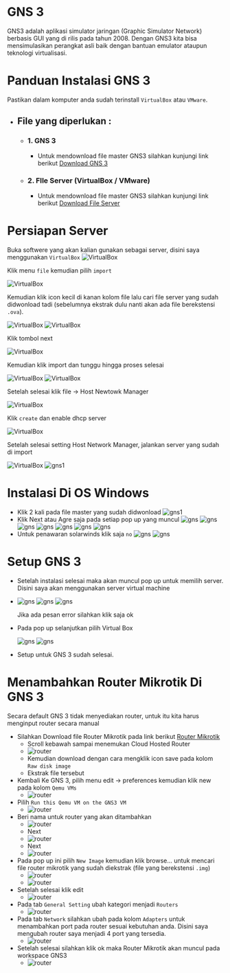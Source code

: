 # GNS 3
GNS3 adalah aplikasi simulator jaringan (Graphic Simulator Network) berbasis GUI yang di rilis pada tahun 2008. Dengan GNS3 kita bisa mensimulasikan perangkat asli baik dengan bantuan emulator ataupun teknologi virtualisasi.

# Panduan Instalasi GNS 3
Pastikan dalam komputer anda sudah terinstall `VirtualBox` atau `VMware`.
* ## File yang diperlukan :
  * ### 1. GNS 3
    - Untuk mendownload file master GNS3 silahkan kunjungi link berikut [Download GNS 3](https://www.gns3.com/software/download)
  - ### 2. FIle Server (VirtualBox / VMware)
    - Untuk mendownload file master GNS3 silahkan kunjungi link berikut [Download File Server](https://www.gns3.com/software/download-vm)

# Persiapan Server
Buka softwere yang akan kalian gunakan sebagai server, disini saya menggunakan `VirtualBox` 
![VirtualBox](img/vb1.png)

Klik menu `file` kemudian pilih `import`

![VirtualBox](img/vb2.png)

Kemudian klik icon kecil di kanan kolom file lalu cari file server yang sudah didwonload tadi (sebelumnya ekstrak dulu nanti akan ada file berekstensi `.ova`).

![VirtualBox](img/vb3.png)
![VirtualBox](img/vb4.png)

Klik tombol next

![VirtualBox](img/vb5.png)

Kemudian klik import dan tunggu hingga proses selesai

![VirtualBox](img/vb6.png)
![VirtualBox](img/vb7.png)

Setelah selesai klik file -> Host Newtowk Manager

![VirtualBox](img/vb9.png)

Klik `create` dan enable dhcp server

![VirtualBox](img/vb10.png)

Setelah selesai setting Host Network Manager, jalankan server yang sudah di import

![VirtualBox](img/vb8.png)
![gns1](img/gns2.jpeg)


# Instalasi Di OS Windows
  * Klik 2 kali pada file master yang sudah didwonload
  ![gns1](img/gns1.jpeg)
  * Klik Next atau Agre saja pada setiap pop up yang muncul
  ![gns](img/gns3.jpeg)
  ![gns](img/gns4.jpeg)
  ![gns](img/gns5.jpeg)
  ![gns](img/gns6.jpeg)
  ![gns](img/gns6.jpeg)
  ![gns](img/gns7.jpeg)
  ![gns](img/gns8.jpeg)
  * Untuk penawaran solarwinds klik saja `no`
  ![gns](img/gns11.jpeg)
  ![gns](img/gns12.jpeg)

# Setup GNS 3
* Setelah instalasi selesai maka akan muncul pop up untuk memilih server. Disini saya akan menggunakan server virtual machine
* 
  ![gns](img/setup1.jpeg)
  ![gns](img/setup2.jpeg)
  ![gns](img/setup3.jpeg)

    Jika ada pesan error silahkan klik saja ok

* Pada pop up selanjutkan pilih Virtual Box
  
  ![gns](img/setup4.jpeg)
  ![gns](img/setup5.jpeg)

* Setup untuk GNS 3 sudah selesai.
  
# Menambahkan Router Mikrotik Di GNS 3
Secara default GNS 3 tidak menyediakan router, untuk itu kita harus menginput router secara manual

- Silahkan Download file Router Mikrotik pada link berikut [Router Mikrotik](https://mikrotik.com/download)
  - Scroll kebawah sampai menemukan Cloud Hosted Router
  - ![router](img/router1.png)
  - Kemudian download dengan cara mengklik icon save pada kolom `Raw disk image`
  - Ekstrak file tersebut
- Kembali Ke GNS 3, pilih menu edit -> preferences kemudian klik new pada kolom `Qemu VMs`
  - ![router](img/router2.jpeg)
- Pilih `Run this Qemu VM on the GNS3 VM`
  - ![router](img/router3.jpeg)
- Beri nama untuk router yang akan ditambahkan
  - ![router](img/router4.jpeg)
  - Next
  - ![router](img/router5.jpeg)
  - Next
  - ![router](img/router6.jpeg)
- Pada pop up ini pilih `New Image` kemudian klik browse... untuk mencari file router mikrotik yang sudah diekstrak (file yang berekstensi `.img`)
  - ![router](img/router7.jpeg)
  - ![router](img/router8.jpeg)
- Setelah selesai klik edit
  - ![router](img/router9.jpeg)
- Pada tab `General Setting` ubah kategori menjadi `Routers`
  - ![router](img/router10.jpeg)
- Pada tab `Network` silahkan ubah pada kolom `Adapters` untuk menambahkan port pada router sesuai kebutuhan anda. Disini saya mengubah router saya menjadi 4 port yang tersedia.
  - ![router](img/router11.jpeg)
- Setelah selesai silahkan klik ok maka Router Mikrotik akan muncul pada workspace GNS3
  - ![router](img/router12.jpeg)

  
    